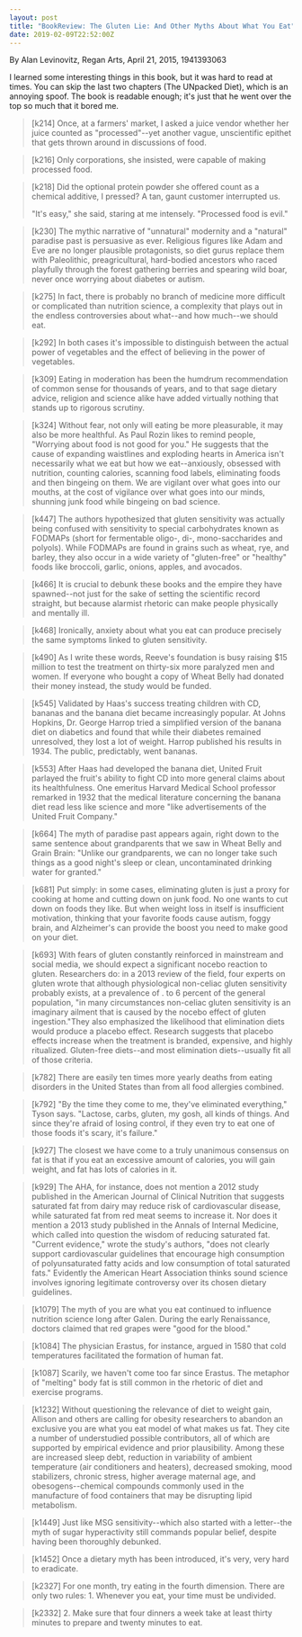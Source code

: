 ```yaml
---
layout: post
title: "BookReview: The Gluten Lie: And Other Myths About What You Eat"
date: 2019-02-09T22:52:00Z
---
```

By Alan Levinovitz, Regan Arts, April 21, 2015, 1941393063

I learned some interesting things in this book, but it was hard to
read at times. You can skip the last two chapters (The UNpacked Diet),
which is an annoying spoof. The book is readable enough; it's just
that he went over the top so much that it bored me.

> [k214] Once, at a farmers' market, I asked a juice vendor whether
> her juice counted as "processed"--yet another vague, unscientific
> epithet that gets thrown around in discussions of food.

> [k216] Only corporations, she insisted, were capable of making
> processed food.

> [k218] Did the optional protein powder she offered count as a
> chemical additive, I pressed? A tan, gaunt customer interrupted us.
>
> "It's easy," she said, staring at me intensely. "Processed food is evil."

> [k230] The mythic narrative of "unnatural" modernity and a "natural"
> paradise past is persuasive as ever. Religious figures like Adam and
> Eve are no longer plausible protagonists, so diet gurus replace them
> with Paleolithic, preagricultural, hard-bodied ancestors who raced
> playfully through the forest gathering berries and spearing wild
> boar, never once worrying about diabetes or autism.

> [k275] In fact, there is probably no branch of medicine more
> difficult or complicated than nutrition science, a complexity that
> plays out in the endless controversies about what--and how much--we
> should eat.

> [k292] In both cases it's impossible to distinguish between the
> actual power of vegetables and the effect of believing in the power
> of vegetables.

> [k309] Eating in moderation has been the humdrum recommendation of
> common sense for thousands of years, and to that sage dietary
> advice, religion and science alike have added virtually nothing that
> stands up to rigorous scrutiny.

> [k324] Without fear, not only will eating be more pleasurable, it
> may also be more healthful. As Paul Rozin likes to remind people,
> "Worrying about food is not good for you." He suggests that the
> cause of expanding waistlines and exploding hearts in America isn't
> necessarily what we eat but how we eat--anxiously, obsessed with
> nutrition, counting calories, scanning food labels, eliminating
> foods and then bingeing on them. We are vigilant over what goes into
> our mouths, at the cost of vigilance over what goes into our minds,
> shunning junk food while bingeing on bad science.

> [k447] The authors hypothesized that gluten sensitivity was actually
> being confused with sensitivity to special carbohydrates known as
> FODMAPs (short for fermentable oligo-, di-, mono-saccharides and
> polyols). While FODMAPs are found in grains such as wheat, rye, and
> barley, they also occur in a wide variety of "gluten-free" or
> "healthy" foods like broccoli, garlic, onions, apples, and avocados.

> [k466] It is crucial to debunk these books and the empire they have
> spawned--not just for the sake of setting the scientific record
> straight, but because alarmist rhetoric can make people physically
> and mentally ill.

> [k468] Ironically, anxiety about what you eat can produce precisely
> the same  symptoms linked to gluten sensitivity.

> [k490] As I write these words, Reeve's foundation is busy raising
> $15 million to test the treatment on thirty-six more paralyzed men
> and women. If everyone who bought a copy of Wheat Belly had donated
> their money instead, the study would be funded.

> [k545] Validated by Haas's success treating children with CD,
> bananas and the banana diet became increasingly popular. At Johns
> Hopkins, Dr. George Harrop tried a simplified version of the banana
> diet on diabetics and found that while their diabetes remained
> unresolved, they lost a lot of weight. Harrop published his results
> in 1934. The public, predictably, went bananas.

> [k553] After Haas had developed the banana diet, United Fruit
> parlayed the fruit's ability to fight CD into more general claims
> about its healthfulness. One emeritus Harvard Medical School
> professor remarked in 1932 that the medical literature concerning
> the banana diet read less like science and more "like advertisements
> of the United Fruit Company."

> [k664] The myth of paradise past appears again, right down to the
> same sentence about grandparents that we saw in Wheat Belly and
> Grain Brain: "Unlike our grandparents, we can no longer take such
> things as a good night's sleep or clean, uncontaminated drinking
> water for granted."

> [k681] Put simply: in some cases, eliminating gluten is just a proxy
> for cooking at home and cutting down on junk food. No one wants to
> cut down on foods they like. But when weight loss in itself is
> insufficient motivation, thinking that your favorite foods cause
> autism, foggy brain, and Alzheimer's can provide the boost you need
> to make good on your diet.

> [k693] With fears of gluten constantly reinforced in mainstream and
> social media, we should expect a significant nocebo reaction to
> gluten. Researchers do: in a 2013 review of the field, four experts
> on gluten wrote that although physiological non-celiac gluten
> sensitivity probably exists, at a prevalence of . to 6 percent of
> the general population, "in many circumstances non-celiac gluten
> sensitivity is an imaginary ailment that is caused by the nocebo
> effect of gluten ingestion."They also emphasized the likelihood that
> elimination diets would produce a placebo effect. Research suggests
> that placebo effects increase when the treatment is branded,
> expensive, and highly ritualized. Gluten-free diets--and most
> elimination diets--usually fit all of those criteria.

> [k782] There are easily ten times more yearly deaths from eating
> disorders in the United States than from all food allergies
> combined.

> [k792] "By the time they come to me, they've eliminated everything,"
> Tyson says. "Lactose, carbs, gluten, my gosh, all kinds of
> things. And since they're afraid of losing control, if they even try
> to eat one of those foods it's scary, it's failure."

> [k927] The closest we have come to a truly unanimous consensus on
> fat is that if you eat an excessive amount of calories, you will
> gain weight, and fat has lots of calories in it.

> [k929] The AHA, for instance, does not mention a 2012 study
> published in the American Journal of Clinical Nutrition that
> suggests saturated fat from dairy may reduce risk of cardiovascular
> disease, while saturated fat from red meat seems to increase it. Nor
> does it mention a 2013 study published in the Annals of Internal
> Medicine, which called into question the wisdom of reducing
> saturated fat. "Current evidence," wrote the study's authors, "does
> not clearly support cardiovascular guidelines that encourage high
> consumption of polyunsaturated fatty acids and low consumption of
> total saturated fats." Evidently the American Heart Association
> thinks sound science involves ignoring legitimate controversy over
> its chosen dietary guidelines.

> [k1079] The myth of you are what you eat continued to influence
> nutrition science long after Galen. During the early Renaissance,
> doctors claimed that red grapes were "good for the blood."

> [k1084] The physician Erastus, for instance, argued in 1580 that
> cold temperatures facilitated the formation of human fat.

> [k1087] Scarily, we haven't come too far since Erastus. The metaphor
> of "melting" body fat is still common in the rhetoric of diet and
> exercise programs.

> [k1232] Without questioning the relevance of diet to weight gain,
> Allison and others are calling for obesity researchers to abandon an
> exclusive you are what you eat model of what makes us fat. They cite
> a number of understudied possible contributors, all of which are
> supported by empirical evidence and prior plausibility. Among these
> are increased sleep debt, reduction in variability of ambient
> temperature (air conditioners and heaters), decreased smoking, mood
> stabilizers, chronic stress, higher average maternal age, and
> obesogens--chemical compounds commonly used in the manufacture of
> food containers that may be disrupting lipid metabolism.

> [k1449] Just like MSG sensitivity--which also started with a
> letter--the myth of sugar hyperactivity still commands popular
> belief, despite having been thoroughly debunked.

> [k1452] Once a dietary myth has been introduced, it's very, very
> hard to eradicate.

> [k2327] For one month, try eating in the fourth dimension. There are
> only two rules: 1. Whenever you eat, your time must be undivided.

> [k2332] 2. Make sure that four dinners a week take at least thirty
> minutes to prepare and twenty minutes to eat.
